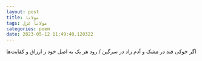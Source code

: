 ```yaml
---
layout: post
title: مولانا
tags: مولانا غزل
categories: poem
date: 2023-05-12 11:49:40.120322
---
```


اگر خوکی فتد در مشک و آدم زاد در سرگین / رود هر یک به اصل خود ز ارزاق و کفایت‌ها